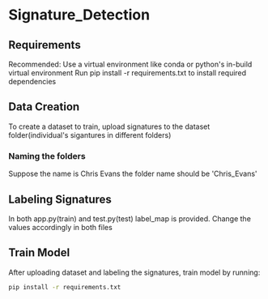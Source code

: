 # Signature_Detection

## Requirements
Recommended: Use a virtual environment like conda or python's in-build virtual environment
Run pip install -r requirements.txt to install required dependencies
## Data Creation
To create a dataset to train, upload signatures to the dataset folder(individual's sigantures in different folders)
### Naming the folders
Suppose the name is Chris Evans the folder name should be 'Chris_Evans'

## Labeling Signatures
In both app.py(train) and test.py(test) label_map is provided. Change the values accordingly in both files

## Train Model
After uploading dataset and labeling the signatures, train model by running: 
```bash
pip install -r requirements.txt

